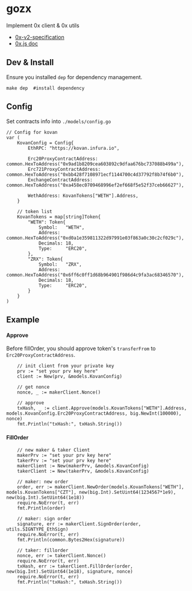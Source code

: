 # gozx

Implement 0x client & 0x utils

- [0x-v2-specification](https://github.com/0xProject/0x-protocol-specification/blob/master/v2/v2-specification.md)
- [0x.js doc](https://0xproject.com/docs/0xjs)

## Dev & Install

Ensure you installed `dep` for dependency management.

```
make dep  #install dependency
```

## Config

Set contracts info into `./models/config.go`

```
// Config for kovan
var (
	KovanConfig = Config{
		EthRPC: "https://kovan.infura.io",

		Erc20ProxyContractAddress:  common.HexToAddress("0x9ad1b8209cea603892c9dfaa676bc737088b499a"),
		Erc721ProxyContractAddress: common.HexToAddress("0xbb428f7108971ecf1144700c4d37792f8b74f6b0"),
		ExchangeContractAddress:    common.HexToAddress("0xa458ec0709468996ef2ef668f5e52f37ceb66627"),

		WethAddress: KovanTokens["WETH"].Address,
	}

	// token list
	KovanTokens = map[string]Token{
		"WETH": Token{
			Symbol:   "WETH",
			Address:  common.HexToAddress("0xd0a1e359811322d97991e03f863a0c30c2cf029c"),
			Decimals: 18,
			Type:     "ERC20",
		},
		"ZRX": Token{
			Symbol:   "ZRX",
			Address:  common.HexToAddress("0x6ff6c0ff1d68b964901f986d4c9fa3ac68346570"),
			Decimals: 18,
			Type:     "ERC20",
		}
	}
)
```

## Example

#### Approve

Before fillOrder, you should approve token's `transferFrom` to `Erc20ProxyContractAddress`.

```
	// init client from your private key
	prv := "set your prv key here"
	client := New(prv, &models.KovanConfig)
	
	// get nonce
	nonce, _ := makerClient.Nonce()
	
	// approve
	txHash, _ := client.Approve(models.KovanTokens["WETH"].Address, models.KovanConfig.Erc20ProxyContractAddress, big.NewInt(100000), nonce)
	fmt.Println("txHash:", txHash.String())
```

#### FillOrder

```
	// new maker & taker Client
	makerPrv := "set your prv key here"
	takerPrv := "set your prv key here"
	makerClient := New(makerPrv, &models.KovanConfig)
	takerClient := New(takerPrv, &models.KovanConfig)
	
	// maker: new order
	order, err := makerClient.NewOrder(models.KovanTokens["WETH"], models.KovanTokens["CZT"], new(big.Int).SetUint64(1234567*1e9), new(big.Int).SetUint64(1e18))
	require.NoError(t, err)
	fmt.Println(order)

	// maker: sign order
	signature, err := makerClient.SignOrder(order, utils.SIGNTYPE_EthSign)
	require.NoError(t, err)
	fmt.Println(common.Bytes2Hex(signature))

	// taker: fillorder
	nonce, err := takerClient.Nonce()
	require.NoError(t, err)
	txHash, err := takerClient.FillOrder(order, new(big.Int).SetUint64(1e18), signature, nonce)
	require.NoError(t, err)
	fmt.Println("txHash:", txHash.String())
```